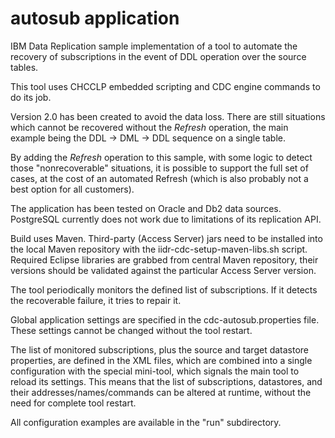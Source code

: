 # autosub application

IBM Data Replication sample implementation of a tool to automate
the recovery of subscriptions in the event of DDL operation
over the source tables.

This tool uses CHCCLP embedded scripting and CDC engine commands to do its job.

Version 2.0 has been created to avoid the data loss.
There are still situations which cannot be recovered without the *Refresh* operation,
the main example being the DDL -> DML -> DDL sequence on a single table.

By adding the *Refresh* operation to this sample, with some logic to detect
those "nonrecoverable" situations, it is possible to support the full set of cases,
at the cost of an automated Refresh (which is also probably not a best option for all customers).

The application has been tested on Oracle and Db2 data sources.
PostgreSQL currently does not work due to limitations of its replication API.

Build uses Maven. Third-party (Access Server) jars need to be installed
into the local Maven repository with the iidr-cdc-setup-maven-libs.sh script.
Required Eclipse libraries are grabbed from central Maven repository,
their versions should be validated against the particular Access Server version.

The tool periodically monitors the defined list of subscriptions.
If it detects the recoverable failure, it tries to repair it.

Global application settings are specified in the cdc-autosub.properties file.
These settings cannot be changed without the tool restart.

The list of monitored subscriptions, plus the source and target datastore properties,
are defined in the XML files, which are combined into a single configuration
with the special mini-tool, which signals the main tool to reload its settings.
This means that the list of subscriptions, datastores, and their addresses/names/commands
can be altered at runtime, without the need for complete tool restart.

All configuration examples are available in the "run" subdirectory.
